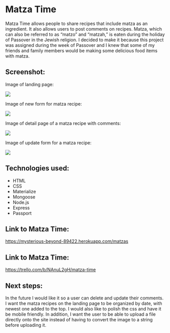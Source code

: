 # Matza Time

Matza Time allows people to share recipes that include matza as an ingredient. It also allows users to post comments on recipes. Matza, which can also be referred to as “matzo” and “matzah,” is eaten during the holiday of Passover in the Jewish religion. I decided to make it because this project was assigned during the week of Passover and I knew that some of my friends and family members would be making some delicious food items with matza.

## Screenshot:

Image of landing page:

<img src="https://i.imgur.com/gcPYct6.jpg">

Image of new form for matza recipe:

<img src="https://i.imgur.com/SQktQ1L.png">

Image of detail page of a matza recipe with comments:

<img src="https://i.imgur.com/1Pv4VDQ.png">

Image of update form for a matza recipe:

<img src="https://i.imgur.com/P3IQ4qg.png">

## Technologies used:

- HTML
- CSS
- Materialize
- Mongoose
- Node.js
- Express 
- Passport

## Link to Matza Time:

https://mysterious-beyond-89422.herokuapp.com/matzas

## Link to Matza Time:

https://trello.com/b/NAnuL2gH/matza-time

## Next steps:

In the future I would like it so a user can delete and update their comments. I want the matza recipes on the landing page to be organized by date, with newest one added to the top. I would also like to polish the css and have it be mobile friendly. In addition, I want the user to be able to upload a file directly onto the site instead of having to convert the image to a string before uploading it.

